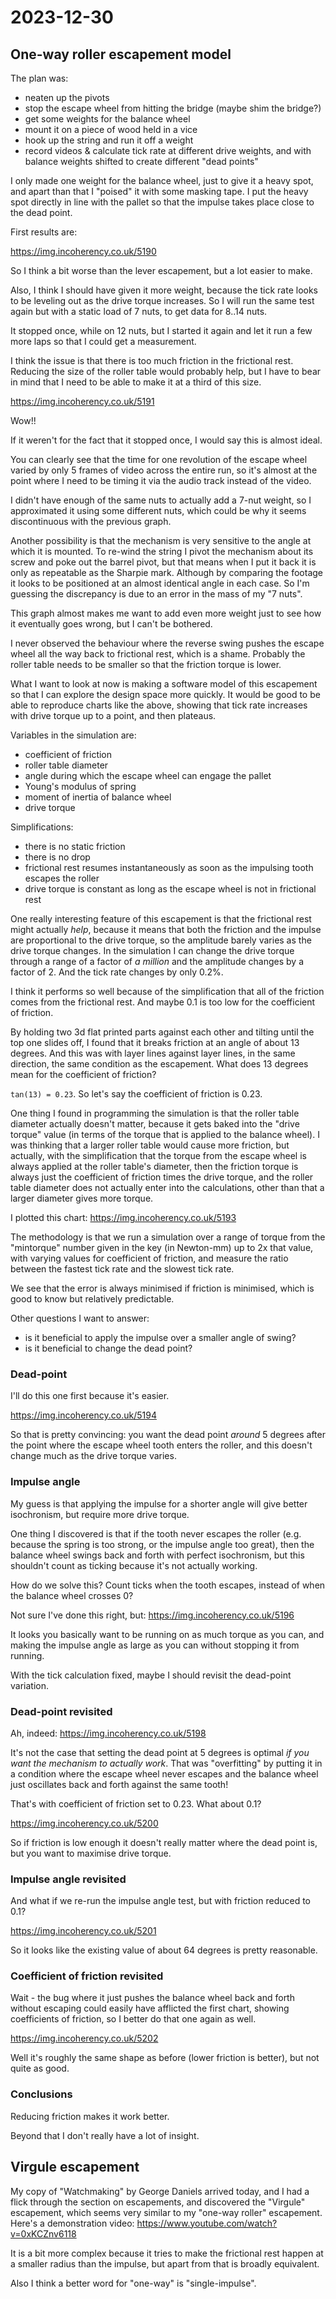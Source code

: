 # 2023-12-30

## One-way roller escapement model

The plan was:

 * neaten up the pivots
 * stop the escape wheel from hitting the bridge (maybe shim the bridge?)
 * get some weights for the balance wheel
 * mount it on a piece of wood held in a vice
 * hook up the string and run it off a weight
 * record videos & calculate tick rate at different drive weights, and with balance weights shifted to create different "dead points"

I only made one weight for the balance wheel, just to give it a heavy spot, and apart than that I "poised" it with some masking tape.
I put the heavy spot directly in line with the pallet so that the impulse takes place close to the dead point.

First results are:

https://img.incoherency.co.uk/5190

So I think a bit worse than the lever escapement, but a lot easier to make.

Also, I think I should have given it more weight, because the tick rate looks to be leveling out as the drive torque
increases. So I will run the same test again but with a static load of 7 nuts, to get data for 8..14 nuts.

It stopped once, while on 12 nuts, but I started it again and let it run a few more laps so that I could get a
measurement.

I think the issue is that there is too much friction in the frictional rest. Reducing the size of the roller table
would probably help, but I have to bear in mind that I need to be able to make it at a third of this size.

https://img.incoherency.co.uk/5191

Wow!!

If it weren't for the fact that it stopped once, I would say this is almost ideal.

You can clearly see that the time for one revolution of the escape wheel varied by only 5 frames of video across
the entire run, so it's almost at the point where I need to be timing it via the audio track instead of the video.

I didn't have enough of the same nuts to actually add a 7-nut weight, so I approximated it using some different
nuts, which could be why it seems discontinuous with the previous graph.

Another possibility is that the mechanism is very sensitive to the angle at which it is mounted. To re-wind the
string I pivot the mechanism about its screw and poke out the barrel pivot, but that means when I put it back
it is only as repeatable as the Sharpie mark. Although by comparing the footage it looks to be positioned at
an almost identical angle in each case. So I'm guessing the discrepancy is due to an error in the mass of my
"7 nuts".

This graph almost makes me want to add even more weight just to see how it eventually goes wrong, but I can't be
bothered.

I never observed the behaviour where the reverse swing pushes the escape wheel all the way back to frictional rest,
which is a shame. Probably the roller table needs to be smaller so that the friction torque is lower.

What I want to look at now is making a software model of this escapement so that I can explore the design space more
quickly. It would be good to be able to reproduce charts like the above, showing that tick rate increases with drive torque
up to a point, and then plateaus.

Variables in the simulation are:

 * coefficient of friction
 * roller table diameter
 * angle during which the escape wheel can engage the pallet
 * Young's modulus of spring
 * moment of inertia of balance wheel
 * drive torque

Simplifications:

 * there is no static friction
 * there is no drop
 * frictional rest resumes instantaneously as soon as the impulsing tooth escapes the roller
 * drive torque is constant as long as the escape wheel is not in frictional rest

One really interesting feature of this escapement is that the frictional rest might actually *help*, because it means
that both the friction and the impulse are proportional to the drive torque, so the amplitude barely varies as the drive
torque changes. In the simulation I can change the drive torque through a range of a factor of *a million* and the
amplitude changes by a factor of 2. And the tick rate changes by only 0.2%.

I think it performs so well because of the simplification that all of the friction comes from the frictional rest.
And maybe 0.1 is too low for the coefficient of friction.

By holding two 3d flat printed parts against each other and tilting until the top one slides off, I found that it breaks
friction at an angle of about 13 degrees. And this was with layer lines against layer lines, in the same direction,
the same condition as the escapement. What does 13 degrees mean for the coefficient of friction?

`tan(13) = 0.23`. So let's say the coefficient of friction is 0.23.

One thing I found in programming the simulation is that the roller table diameter actually doesn't matter, because it gets
baked into the "drive torque" value (in terms of the torque that is applied to the balance wheel). I was thinking that a larger
roller table would cause more friction, but actually, with the simplification that the torque from the escape wheel is always
applied at the roller table's diameter, then the friction torque is always just the coefficient of friction times the drive torque,
and the roller table diameter does not actually enter into the calculations, other than that a larger diameter gives more torque.

I plotted this chart: https://img.incoherency.co.uk/5193

The methodology is that we run a simulation over a range of torque from the "mintorque" number given in the key (in Newton-mm)
up to 2x that value, with varying values for coefficient of friction, and measure the ratio between the fastest tick rate
and the slowest tick rate.

We see that the error is always minimised if friction is minimised, which is good to know but relatively predictable.

Other questions I want to answer:

 * is it beneficial to apply the impulse over a smaller angle of swing?
 * is it beneficial to change the dead point?

### Dead-point

I'll do this one first because it's easier.

https://img.incoherency.co.uk/5194

So that is pretty convincing: you want the dead point *around* 5 degrees after the point where the escape wheel tooth enters
the roller, and this doesn't change much as the drive torque varies.

### Impulse angle

My guess is that applying the impulse for a shorter angle will give better isochronism, but require more drive torque.

One thing I discovered is that if the tooth never escapes the roller (e.g. because the spring is too strong, or the impulse
angle too great), then the
balance wheel swings back and forth with perfect isochronism, but this shouldn't count as ticking because it's not actually
working.

How do we solve this? Count ticks when the tooth escapes, instead of when the balance wheel crosses 0?

Not sure I've done this right, but: https://img.incoherency.co.uk/5196

It looks you basically want to be running on as much torque as you can, and making the impulse angle as large as you can without
stopping it from running.

With the tick calculation fixed, maybe I should revisit the dead-point variation.

### Dead-point revisited

Ah, indeed: https://img.incoherency.co.uk/5198

It's not the case that setting the dead point at 5 degrees is optimal *if you want the mechanism to actually work*. That was
"overfitting" by putting it in a condition where the escape wheel never escapes and the balance wheel just oscillates
back and forth against the same tooth!

That's with coefficient of friction set to 0.23. What about 0.1?

https://img.incoherency.co.uk/5200

So if friction is low enough it doesn't really matter where the dead point is, but you want to maximise drive torque.

### Impulse angle revisited

And what if we re-run the impulse angle test, but with friction reduced to 0.1?

https://img.incoherency.co.uk/5201

So it looks like the existing value of about 64 degrees is pretty reasonable.

### Coefficient of friction revisited

Wait - the bug where it just pushes the balance wheel back and forth without escaping could easily have afflicted the
first chart, showing coefficients of friction, so I better do that one again as well.

https://img.incoherency.co.uk/5202

Well it's roughly the same shape as before (lower friction is better), but not quite as good.

### Conclusions

Reducing friction makes it work better.

Beyond that I don't really have a lot of insight.

## Virgule escapement

My copy of "Watchmaking" by George Daniels arrived today, and I had a flick through the section on escapements, and
discovered the "Virgule" escapement, which seems very similar to my "one-way roller" escapement. Here's
a demonstration video: https://www.youtube.com/watch?v=0xKCZnv6118

It is a bit more complex because it tries to make the frictional rest happen at a smaller radius
than the impulse, but apart from that is broadly equivalent.

Also I think a better word for "one-way" is "single-impulse".
